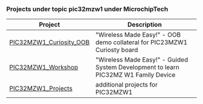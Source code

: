### Projects under topic pic32mzw1 under MicrochipTech

|**Project**|**Description**|
|---|---|
[PIC32MZW1_Curiosity_OOB](https://github.com/MicrochipTech/PIC32MZW1_Curiosity_OOB) | "Wireless Made Easy!" - OOB demo collateral for PIC23MZW1 Curiosty board
[PIC32MZW1_Workshop](https://github.com/MicrochipTech/PIC32MZW1_Workshop) | "Wireless Made Easy!" - Guided System Development to learn PIC32MZ W1 Family Device
[PIC32MZW1_Projects](https://github.com/MicrochipTech/PIC32MZW1_Projects) | additional projects for PIC32MZW1
